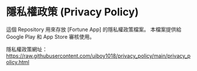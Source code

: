 # 隱私權政策 (Privacy Policy)

這個 Repository 用來存放 [Fortune App] 的隱私權政策檔案。
本檔案提供給 Google Play 和 App Store 審核使用。

隱私權政策網址：
https://raw.githubusercontent.com/uiboy1018/privacy_policy/main/privacy_policy.html
